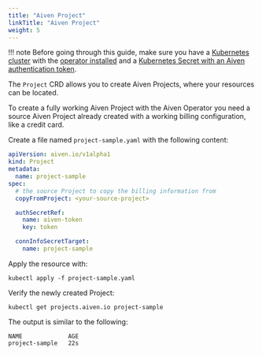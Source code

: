 ```yaml
---
title: "Aiven Project"
linkTitle: "Aiven Project"
weight: 5
---
```


!!! note
    Before going through this guide, make sure you have a [Kubernetes cluster](../../installation/prerequisites/) with the [operator installed](../../installation/) 
    and a [Kubernetes Secret with an Aiven authentication token](../../authentication/).

The `Project` CRD allows you to create Aiven Projects, where your resources can be located.

To create a fully working Aiven Project with the Aiven Operator you need a source Aiven Project already created with a working billing configuration, like a credit card.

Create a file named `project-sample.yaml` with the following content:
```yaml
apiVersion: aiven.io/v1alpha1
kind: Project
metadata:
  name: project-sample
spec:
  # the source Project to copy the billing information from
  copyFromProject: <your-source-project>

  authSecretRef:
    name: aiven-token
    key: token

  connInfoSecretTarget:
    name: project-sample
```

Apply the resource with:
```shell
kubectl apply -f project-sample.yaml
```

Verify the newly created Project:

```shell
kubectl get projects.aiven.io project-sample
```

The output is similar to the following:

```{ .shell .no-copy }
NAME             AGE
project-sample   22s
```